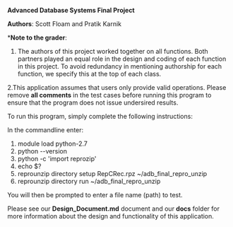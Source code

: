 **Advanced Database Systems Final Project**

**Authors**: Scott Floam and Pratik Karnik

***Note to the grader**: 
1. The authors of this project worked together on all functions. Both partners played an equal role in the design and coding of each function in this project. To avoid redundancy in mentioning authorship for each function, we specify this at the top of each class.

2.This application assumes that users only provide valid operations. Please remove **all comments** in the test cases before running this program to ensure that the program does not issue undersired results. 

To run this program, simply complete the following instructions:

In the commandline enter:
  1. module load python-2.7
  2. python --version
  3. python -c 'import reprozip'
  4. echo $?
  5. reprounzip directory setup RepCRec.rpz ~/adb_final_repro_unzip
  6. reprounzip directory run ~/adb_final_repro_unzip
  
  You will then be prompted to enter a file name (path) to test.
  
  Please see our **Design_Document.md** document and our **docs** folder for more information about the design and functionality of this application.
  
